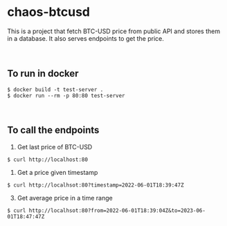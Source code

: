 # chaos-btcusd

This is a project that fetch BTC-USD price from public API and stores them in a database. It also serves endpoints to get the price.

<br />

## To run in docker

```
$ docker build -t test-server .
$ docker run --rm -p 80:80 test-server
```

<br />

## To call the endpoints

1. Get last price of BTC-USD
```
$ curl http://localhost:80
```

1. Get a price given timestamp
```
$ curl http://localhsot:80?timestamp=2022-06-01T18:39:47Z
```

3. Get average price in a time range
```
$ curl http://localhsot:80?from=2022-06-01T18:39:04Z&to=2023-06-01T18:47:47Z
```
